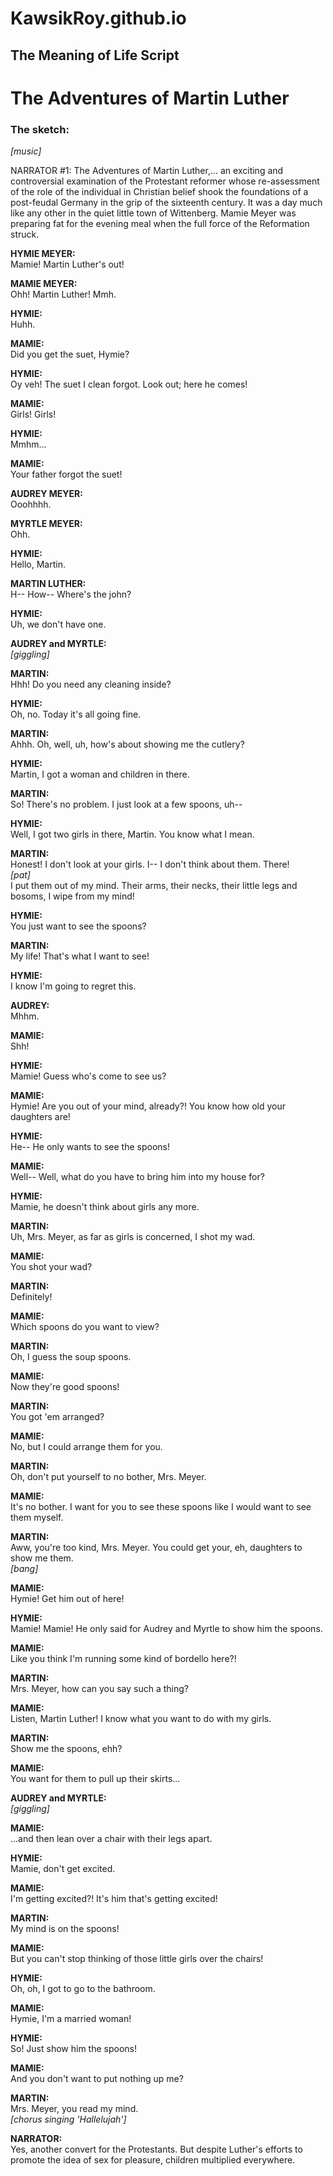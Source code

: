 # KawsikRoy.github.io



## The Meaning of Life Script

# The Adventures of Martin Luther

### The sketch:

_[music]_

NARRATOR #1:  The Adventures of Martin Luther,... an exciting and controversial examination of the Protestant reformer whose re-assessment of the role of the individual in Christian belief shook the foundations of a post-feudal Germany in the grip of the sixteenth century. It was a day much like any other in the quiet little town of Wittenberg. Mamie Meyer was preparing fat for the evening meal when the full force of the Reformation struck.

**HYMIE MEYER:**  
Mamie! Martin Luther's out!

**MAMIE MEYER:**  
Ohh! Martin Luther! Mmh.

**HYMIE:**  
Huhh.

**MAMIE:**  
Did you get the suet, Hymie?

**HYMIE:**  
Oy veh! The suet I clean forgot. Look out; here he comes!

**MAMIE:**  
Girls! Girls!

**HYMIE:**  
Mmhm...

**MAMIE:**  
Your father forgot the suet!

**AUDREY MEYER:**  
Ooohhhh.

**MYRTLE MEYER:**  
Ohh.

**HYMIE:**  
Hello, Martin.

**MARTIN LUTHER:**  
H-- How-- Where's the john?

**HYMIE:**  
Uh, we don't have one.

**AUDREY and MYRTLE:**  
_[giggling]_

**MARTIN:**  
Hhh! Do you need any cleaning inside?

**HYMIE:**  
Oh, no. Today it's all going fine.

**MARTIN:**  
Ahhh. Oh, well, uh, how's about showing me the cutlery?

**HYMIE:**  
Martin, I got a woman and children in there.

**MARTIN:**  
So! There's no problem. I just look at a few spoons, uh--

**HYMIE:**  
Well, I got two girls in there, Martin. You know what I mean.

**MARTIN:**  
Honest! I don't look at your girls. I-- I don't think about them. There!  
_[pat]_  
I put them out of my mind. Their arms, their necks, their little legs and bosoms, I wipe from my mind!

**HYMIE:**  
You just want to see the spoons?

**MARTIN:**  
My life! That's what I want to see!

**HYMIE:**  
I know I'm going to regret this.

**AUDREY:**  
Mhhm.

**MAMIE:**  
Shh!

**HYMIE:**  
Mamie! Guess who's come to see us?

**MAMIE:**  
Hymie! Are you out of your mind, already?! You know how old your daughters are!

**HYMIE:**  
He-- He only wants to see the spoons!

**MAMIE:**  
Well-- Well, what do you have to bring him into my house for?

**HYMIE:**  
Mamie, he doesn't think about girls any more.

**MARTIN:**  
Uh, Mrs. Meyer, as far as girls is concerned, I shot my wad.

**MAMIE:**  
You shot your wad?

**MARTIN:**  
Definitely!

**MAMIE:**  
Which spoons do you want to view?

**MARTIN:**  
Oh, I guess the soup spoons.

**MAMIE:**  
Now they're good spoons!

**MARTIN:**  
You got 'em arranged?

**MAMIE:**  
No, but I could arrange them for you.

**MARTIN:**  
Oh, don't put yourself to no bother, Mrs. Meyer.

**MAMIE:**  
It's no bother. I want for you to see these spoons like I would want to see them myself.

**MARTIN:**  
Aww, you're too kind, Mrs. Meyer. You could get your, eh, daughters to show me them.  
_[bang]_

**MAMIE:**  
Hymie! Get him out of here!

**HYMIE:**  
Mamie! Mamie! He only said for Audrey and Myrtle to show him the spoons.

**MAMIE:**  
Like you think I'm running some kind of bordello here?!

**MARTIN:**  
Mrs. Meyer, how can you say such a thing?

**MAMIE:**  
Listen, Martin Luther! I know what you want to do with my girls.

**MARTIN:**  
Show me the spoons, ehh?

**MAMIE:**  
You want for them to pull up their skirts...

**AUDREY and MYRTLE:**  
_[giggling]_

**MAMIE:**  
...and then lean over a chair with their legs apart.

**HYMIE:**  
Mamie, don't get excited.

**MAMIE:**  
I'm getting excited?! It's him that's getting excited!

**MARTIN:**  
My mind is on the spoons!

**MAMIE:**  
But you can't stop thinking of those little girls over the chairs!

**HYMIE:**  
Oh, oh, I got to go to the bathroom.

**MAMIE:**  
Hymie, I'm a married woman!

**HYMIE:**  
So! Just show him the spoons!

**MAMIE:**  
And you don't want to put nothing up me?

**MARTIN:**  
Mrs. Meyer, you read my mind.  
_[chorus singing 'Hallelujah']_

**NARRATOR:**  
Yes, another convert for the Protestants. But despite Luther's efforts to promote the idea of sex for pleasure, children multiplied everywhere.
